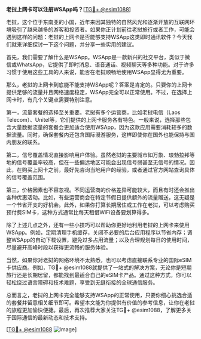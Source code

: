 **老挝上网卡可以注册WSApp吗？**[[TG💪+ @esim1088](https://t.me/s/esim1088)]

老挝，这个位于东南亚的小国，近年来因其独特的自然风光和逐渐开放的互联网环境吸引了越来越多的游客和投资者。如果你正计划前往老挝旅行或者工作，可能会遇到这样的问题：老挝的上网卡是否能够支持WSApp这类即时通讯软件？今天我们就来详细探讨一下这个问题，并分享一些实用的建议。

首先，我们需要了解什么是WSApp。WSApp是一款新兴的社交平台，类似于微信或WhatsApp，它提供了即时消息、语音通话、视频聊天等多种功能。对于许多习惯于使用这些工具的人来说，能否在老挝顺畅地使用WSApp显得尤为重要。

那么，老挝的上网卡到底能不能支持WSApp呢？答案是肯定的。只要你的上网卡提供足够的流量并且网络速度稳定，WSApp完全可以正常使用。不过，在选择上网卡时，有几个关键点需要特别注意。

第一，流量套餐的选择至关重要。老挝有多个运营商，比如老挝电信（Laos Telecom）、Unitel等，它们提供的上网卡服务各有特色。一般来说，选择那些包含大量数据流量的套餐会更加适合使用WSApp，因为这款应用需要消耗较多的数据流量。同时，确保套餐内还包含国际漫游服务，这样即使你在国外也能保持与国内朋友的联系。

第二，信号覆盖情况直接影响用户体验。虽然老挝的主要城市如万象、琅勃拉邦等地的信号覆盖率较高，但在一些偏远地区可能会出现信号弱甚至无信号的情况。因此，在购买上网卡之前，最好先咨询当地用户的经验，或者通过官方网站查询具体的信号覆盖范围。

第三，价格因素也不容忽视。不同运营商的价格差异可能较大，而且有时还会推出各种优惠活动。比如，有些运营商会在特定节假日提供额外的流量赠送，这无疑是一个节省开支的好机会。此外，如果你打算长期居住或工作在老挝，可以考虑购买预付费SIM卡，这种方式通常比每天租借WiFi设备要划算得多。

除了上述几点之外，还有一些小技巧可以帮助你更好地利用老挝的上网卡来使用WSApp。例如，定期清理手机缓存，关闭不必要的后台应用程序以节省内存；调整WSApp的自动下载设置，避免过多占用流量；以及合理规划每日的使用时间，尽量避开高峰时段以获得更流畅的服务体验。

当然，如果你对老挝的网络环境不太熟悉，也可以考虑直接联系专业的国际eSIM卡供应商。例如，TG💪+ @esim1088就提供了一站式的解决方案，无论你是短期旅行还是长期居留，都能找到最适合自己的eSIM卡产品。通过这种方式，你可以轻松绕过语言障碍和技术难题，享受到无缝衔接的全球通信服务。

总而言之，老挝的上网卡完全能够支持WSApp的正常使用，只要你细心挑选合适的套餐并留意相关细节即可。希望本文能为你提供有价值的参考信息，让你在老挝的旅程更加愉快便捷。最后，再次推荐大家关注TG💪+ @esim1088，了解更多关于国际通信的最新动态和技术支持。

[[TG💪+ @esim1088](https://t.me/s/esim1088) ![Image](https://i.postimg.cc/4NQfJmqS/Snipaste-2025-05-13-00-14-12.png)]